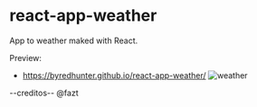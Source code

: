 # react-app-weather
App to weather maked with React.

Preview:
- https://byredhunter.github.io/react-app-weather/
![weather](https://repository-images.githubusercontent.com/285081027/e7a86a00-d660-11ea-8288-5d58c497e142)

--creditos--
@fazt

